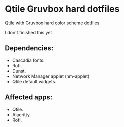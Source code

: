 # Qtile Gruvbox hard dotfiles
Qtile with Gruvbox hard color scheme dotfiles

I don't finished this yet 

## Dependencies:
- Cascadia fonts.
- Rofi.
- Dunst.
- Network Manager applet (nm-applet)
- Qtile default widgets.

## Affected apps:
- Qtile.
- Alacritty.
- Rofi.
